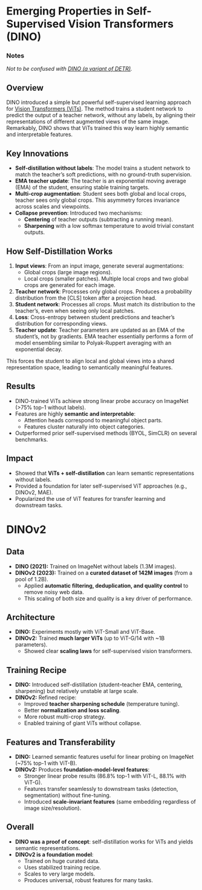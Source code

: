 # Emerging Properties in Self-Supervised Vision Transformers (DINO)
### Notes
*Not to be confused with [DINO (a variant of DETR)](DETR.md).*

## Overview
DINO introduced a simple but powerful self-supervised learning approach for [Vision Transformers (ViTs)](ViT.md). The method trains a student network to predict the output of a teacher network, without any labels, by aligning their representations of different augmented views of the same image. Remarkably, DINO shows that ViTs trained this way learn highly semantic and interpretable features.

## Key Innovations
- **Self-distillation without labels**: The model trains a student network to match the teacher’s soft predictions, with no ground-truth supervision.
- **EMA teacher update**: The teacher is an exponential moving average (EMA) of the student, ensuring stable training targets.
- **Multi-crop augmentation**: Student sees both global and local crops, teacher sees only global crops. This asymmetry forces invariance across scales and viewpoints.
- **Collapse prevention**: Introduced two mechanisms:
  - **Centering** of teacher outputs (subtracting a running mean).  
  - **Sharpening** with a low softmax temperature to avoid trivial constant outputs.

## How Self-Distillation Works
1. **Input views**: From an input image, generate several augmentations:
   - Global crops (large image regions).
   - Local crops (smaller patches).
	Multiple local crops and two global crops are generated for each image.
1. **Teacher network**: Processes only global crops. Produces a probability distribution from the \[CLS\] token after a projection head.
2. **Student network**: Processes all crops. Must match its distribution to the teacher’s, even when seeing only local patches.
3. **Loss**: Cross-entropy between student predictions and teacher’s distribution for corresponding views.
4. **Teacher update**: Teacher parameters are updated as an EMA of the student’s, not by gradients. EMA teacher essentially performs a form of model ensembling similar to Polyak-Ruppert averaging with an exponential decay.

This forces the student to align local and global views into a shared representation space, leading to semantically meaningful features.

## Results
- DINO-trained ViTs achieve strong linear probe accuracy on ImageNet (>75% top-1 without labels).
- Features are highly **semantic and interpretable**:
  - Attention heads correspond to meaningful object parts.
  - Features cluster naturally into object categories.
- Outperformed prior self-supervised methods (BYOL, SimCLR) on several benchmarks.

## Impact
- Showed that **ViTs + self-distillation** can learn semantic representations without labels.
- Provided a foundation for later self-supervised ViT approaches (e.g., DINOv2, MAE).
- Popularized the use of ViT features for transfer learning and downstream tasks.

# DINOv2

## Data
- **DINO (2021):** Trained on ImageNet without labels (1.3M images).  
- **DINOv2 (2023):** Trained on a **curated dataset of 142M images** (from a pool of 1.2B).  
  - Applied **automatic filtering, deduplication, and quality control** to remove noisy web data.  
  - This scaling of both size and quality is a key driver of performance.

## Architecture
- **DINO:** Experiments mostly with ViT-Small and ViT-Base.  
- **DINOv2:** Trained **much larger ViTs** (up to ViT-G/14 with ~1B parameters).  
  - Showed clear **scaling laws** for self-supervised vision transformers.

## Training Recipe
- **DINO:** Introduced self-distillation (student–teacher EMA, centering, sharpening) but relatively unstable at large scale.  
- **DINOv2:** Refined recipe:  
  - Improved **teacher sharpening schedule** (temperature tuning).  
  - Better **normalization and loss scaling**.  
  - More robust multi-crop strategy.  
  - Enabled training of giant ViTs without collapse.

## Features and Transferability
- **DINO:** Learned semantic features useful for linear probing on ImageNet (~75% top-1 with ViT-B).  
- **DINOv2:** Produces **foundation-model-level features**:  
  - Stronger linear probe results (86.8% top-1 with ViT-L, 88.1% with ViT-G).  
  - Features transfer seamlessly to downstream tasks (detection, segmentation) without fine-tuning.  
  - Introduced **scale-invariant features** (same embedding regardless of image size/resolution).  

## Overall
- **DINO was a proof of concept**: self-distillation works for ViTs and yields semantic representations.  
- **DINOv2 is a foundation model**:  
  - Trained on huge curated data.  
  - Uses stabilized training recipe.  
  - Scales to very large models.  
  - Produces universal, robust features for many tasks.
